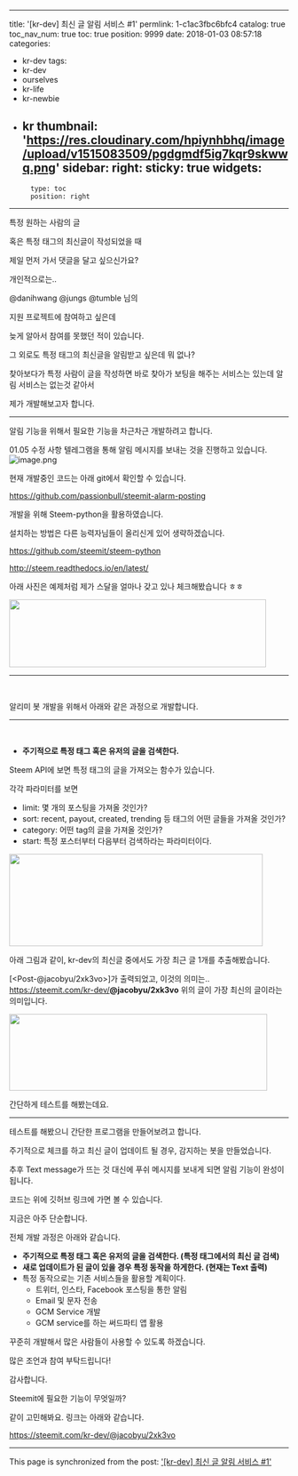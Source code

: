 
---
title: '[kr-dev] 최신 글 알림 서비스 #1'
permlink: 1-c1ac3fbc6bfc4
catalog: true
toc_nav_num: true
toc: true
position: 9999
date: 2018-01-03 08:57:18
categories:
- kr-dev
tags:
- kr-dev
- ourselves
- kr-life
- kr-newbie
- kr
thumbnail: 'https://res.cloudinary.com/hpiynhbhq/image/upload/v1515083509/pgdgmdf5ig7kqr9skwwq.png'
sidebar:
    right:
        sticky: true
widgets:
    -
        type: toc
        position: right
---


특정 원하는 사람의 글

혹은 특정 태그의 최신글이 작성되었을 때

제일 먼저 가서 댓글을 달고 싶으신가요?

개인적으로는..

@danihwang @jungs @tumble 님의

지원 프로젝트에 참여하고 싶은데

늦게 알아서 참여를 못했던 적이 있습니다.

그 외로도 특정 태그의 최신글을 알림받고 싶은데 뭐 없나?

찾아보다가 특정 사람이 글을 작성하면 바로 찾아가 보팅을 해주는 서비스는 있는데 알림 서비스는 없는것 같아서

제가 개발해보고자 합니다.

<hr />

알림 기능을 위해서 필요한 기능을 차근차근 개발하려고 합니다.

01.05 수정 사항
텔레그램을 통해 알림 메시지를 보내는 것을 진행하고 있습니다.
![image.png](https://res.cloudinary.com/hpiynhbhq/image/upload/v1515083509/pgdgmdf5ig7kqr9skwwq.png)

현재 개발중인 코드는 아래 git에서 확인할 수 있습니다.

https://github.com/passionbull/steemit-alarm-posting

개발을 위해 Steem-python을 활용하였습니다.

설치하는 방법은 다른 능력자님들이 올리신게 있어 생략하겠습니다.

<a href="https://github.com/steemit/steem-python">https://github.com/steemit/steem-python</a>

<a href="http://steem.readthedocs.io/en/latest/">http://steem.readthedocs.io/en/latest/</a>

아래 사진은 예제처럼 제가 스달을 얼마나 갖고 있나 체크해봤습니다 ㅎㅎ

<img class="alignnone wp-image-615" src="http://128.134.57.131/wordpress/wp-content/uploads/2018/01/a1-300x79.png" alt="" width="463" height="122" />

<hr />

&nbsp;

알리미 봇 개발을 위해서 아래와 같은 과정으로 개발합니다.

<hr />

&nbsp;
<ul>
 	<li><strong>주기적으로 특정 태그 혹은 유저의 글을 검색한다.
</strong></li>
</ul>
Steem API에 보면 특정 태그의 글을 가져오는 함수가 있습니다.

각각 파라미터를 보면
<ul>
 	<li>limit: 몇 개의 포스팅을 가져올 것인가?</li>
 	<li>sort: recent, payout, created, trending 등 태그의 어떤 글들을 가져올 것인가?</li>
 	<li>category: 어떤 tag의 글을 가져올 것인가?</li>
 	<li>start: 특정 포스터부터 다음부터 검색하라는 파라미터이다.</li>
</ul>
<img class="alignnone wp-image-617" src="http://128.134.57.131/wordpress/wp-content/uploads/2018/01/a3-300x109.png" alt="" width="457" height="166" />

아래 그림과 같이, kr-dev의 최신글 중에서도 가장 최근 글 1개를 추출해봤습니다.

[&lt;Post-@jacobyu/2xk3vo&gt;]가 출력되었고, 이것의 의미는..
<a href="https://steemit.com/kr-dev/@jacobyu/2xk3vo">https://steemit.com/kr-dev/<strong>@jacobyu/2xk3vo</strong></a>
위의 글이 가장 최신의 글이라는 의미입니다.

<strong><img class="alignnone wp-image-616" style="font-weight: 400;" src="http://128.134.57.131/wordpress/wp-content/uploads/2018/01/a2-300x89.png" alt="" width="465" height="138" />
</strong>

간단하게 테스트를 해봤는데요.

<hr />

테스트를 해봤으니 간단한 프로그램을 만들어보려고 합니다.

주기적으로 체크를 하고 최신 글이 업데이트 될 경우, 감지하는 봇을 만들었습니다.

추후 Text message가 뜨는 것 대신에 푸쉬 메시지를 보내게 되면 알림 기능이 완성이 됩니다.

코드는 위에 깃허브 링크에 가면 볼 수 있습니다.

지금은 아주 단순합니다.

전체 개발 과정은 아래와 같습니다.
<ul>
 	<li><strong>주기적으로 특정 태그 혹은 유저의 글을 검색한다. (특정 태그에서의 최신 글 검색)</strong></li>
 	<li><strong>새로 업데이트가 된 글이 있을 경우 특정 동작을 하게한다. (현재는 Text 출력)</strong></li>
 	<li>특정 동작으로는 기존 서비스들을 활용할 계획이다.
<ul>
 	<li>트위터, 인스타, Facebook 포스팅을 통한 알림</li>
 	<li>Email 및 문자 전송</li>
 	<li>GCM Service 개발</li>
 	<li>GCM service를 하는 써드파티 앱 활용</li>
</ul>
</li>
</ul>
꾸준히 개발해서 많은 사람들이 사용할 수 있도록 하겠습니다.

많은 조언과 참여 부탁드립니다!

감사합니다.

Steemit에 필요한 기능이 무엇일까?

같이 고민해봐요. 링크는 아래와 같습니다.

https://steemit.com/kr-dev/@jacobyu/2xk3vo

- - -

This page is synchronized from the post: ['[kr-dev] 최신 글 알림 서비스 #1'](https://steemit.com/@jacobyu/1-c1ac3fbc6bfc4)
